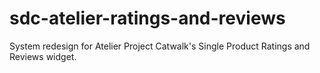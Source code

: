 # sdc-atelier-ratings-and-reviews
System redesign for Atelier Project Catwalk's Single Product Ratings and Reviews widget.
